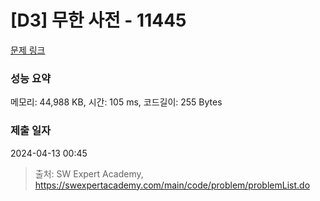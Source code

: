 # [D3] 무한 사전 - 11445 

[문제 링크](https://swexpertacademy.com/main/code/problem/problemDetail.do?contestProbId=AXdHwI1aCy0DFAS5) 

### 성능 요약

메모리: 44,988 KB, 시간: 105 ms, 코드길이: 255 Bytes

### 제출 일자

2024-04-13 00:45



> 출처: SW Expert Academy, https://swexpertacademy.com/main/code/problem/problemList.do